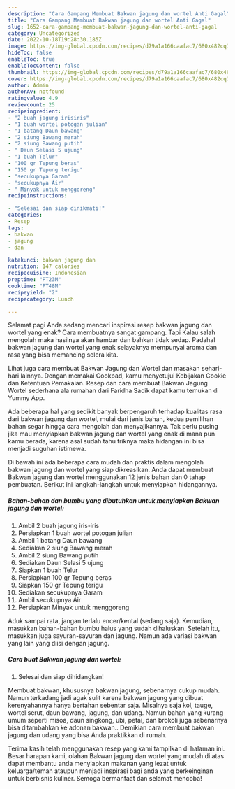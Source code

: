```yaml
---
description: "Cara Gampang Membuat Bakwan jagung dan wortel Anti Gagal"
title: "Cara Gampang Membuat Bakwan jagung dan wortel Anti Gagal"
slug: 1652-cara-gampang-membuat-bakwan-jagung-dan-wortel-anti-gagal
category: Uncategorized
date: 2022-10-18T19:28:30.185Z
image: https://img-global.cpcdn.com/recipes/d79a1a166caafac7/680x482cq70/bakwan-jagung-dan-wortel-foto-resep-utama.jpg
hideToc: false
enableToc: true
enableTocContent: false
thumbnail: https://img-global.cpcdn.com/recipes/d79a1a166caafac7/680x482cq70/bakwan-jagung-dan-wortel-foto-resep-utama.jpg
cover: https://img-global.cpcdn.com/recipes/d79a1a166caafac7/680x482cq70/bakwan-jagung-dan-wortel-foto-resep-utama.jpg
author: Admin
authorAv: notfound
ratingvalue: 4.9
reviewcount: 25
recipeingredient:
- "2 buah jagung irisiris"
- "1 buah wortel potogan julian"
- "1 batang Daun bawang"
- "2 siung Bawang merah"
- "2 siung Bawang putih"
- " Daun Selasi 5 ujung"
- "1 buah Telur"
- "100 gr Tepung beras"
- "150 gr Tepung terigu"
- "secukupnya Garam"
- "secukupnya Air"
- " Minyak untuk menggoreng"
recipeinstructions:

- "Selesai dan siap dinikmati!"
categories:
- Resep
tags:
- bakwan
- jagung
- dan

katakunci: bakwan jagung dan 
nutrition: 147 calories
recipecuisine: Indonesian
preptime: "PT23M"
cooktime: "PT48M"
recipeyield: "2"
recipecategory: Lunch

---
```



Selamat pagi Anda sedang mencari inspirasi resep bakwan jagung dan wortel yang enak? Cara membuatnya sangat gampang. Tapi Kalau salah mengolah maka hasilnya akan hambar dan bahkan tidak sedap. Padahal bakwan jagung dan wortel yang enak selayaknya mempunyai aroma dan rasa yang bisa memancing selera kita.


Lihat juga cara membuat Bakwan Jagung dan Wortel dan masakan sehari-hari lainnya. Dengan memakai Cookpad, kamu menyetujui Kebijakan Cookie dan Ketentuan Pemakaian. Resep dan cara membuat Bakwan Jagung Wortel sederhana ala rumahan dari Faridha Sadik dapat kamu temukan di Yummy App.

Ada beberapa hal yang sedikit banyak berpengaruh terhadap kualitas rasa dari bakwan jagung dan wortel, mulai dari jenis bahan, kedua pemilihan bahan segar hingga cara mengolah dan menyajikannya. Tak perlu pusing jika mau menyiapkan bakwan jagung dan wortel yang enak di mana pun kamu berada, karena asal sudah tahu triknya maka hidangan ini bisa menjadi suguhan istimewa.


Di bawah ini ada beberapa cara mudah dan praktis dalam mengolah bakwan jagung dan wortel yang siap dikreasikan. Anda dapat membuat Bakwan jagung dan wortel menggunakan 12 jenis bahan dan 0 tahap pembuatan. Berikut ini langkah-langkah untuk menyiapkan hidangannya.

<!--inarticleads1-->

##### Bahan-bahan dan bumbu yang dibutuhkan untuk menyiapkan Bakwan jagung dan wortel:

1. Ambil 2 buah jagung iris-iris
1. Persiapkan 1 buah wortel potogan julian
1. Ambil 1 batang Daun bawang
1. Sediakan 2 siung Bawang merah
1. Ambil 2 siung Bawang putih
1. Sediakan  Daun Selasi 5 ujung
1. Siapkan 1 buah Telur
1. Persiapkan 100 gr Tepung beras
1. Siapkan 150 gr Tepung terigu
1. Sediakan secukupnya Garam
1. Ambil secukupnya Air
1. Persiapkan  Minyak untuk menggoreng


Aduk sampai rata, jangan terlalu encer/kental (sedang saja). Kemudian, masukkan bahan-bahan bumbu halus yang sudah dihaluskan. Setelah itu, masukkan juga sayuran-sayuran dan jagung. Namun ada variasi bakwan yang lain yang diisi dengan jagung. 

<!--inarticleads2-->

##### Cara buat Bakwan jagung dan wortel:


1. Selesai dan siap dihidangkan!

Membuat bakwan, khususnya bakwan jagung, sebenarnya cukup mudah. Namun terkadang jadi agak sulit karena bakwan jagung yang dibuat kerenyahannya hanya bertahan sebentar saja. Misalnya saja kol, tauge, wortel serut, daun bawang, jagung, dan udang. Namun bahan yang kurang umum seperti misoa, daun singkong, ubi, petai, dan brokoli juga sebenarnya bisa ditambahkan ke adonan bakwan.. Demikian cara membuat bakwan jagung dan udang yang bisa Anda praktikkan di rumah. 

Terima kasih telah menggunakan resep yang kami tampilkan di halaman ini. Besar harapan kami, olahan Bakwan jagung dan wortel yang mudah di atas dapat membantu anda menyiapkan makanan yang lezat untuk keluarga/teman ataupun menjadi inspirasi bagi anda yang berkeinginan untuk berbisnis kuliner. Semoga bermanfaat dan selamat mencoba!
